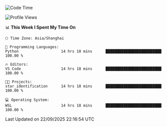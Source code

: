 <!--START_SECTION:waka-->
![Code Time](http://img.shields.io/badge/Code%20Time-3%2C127%20hrs%2039%20mins-blue)

![Profile Views](http://img.shields.io/badge/Profile%20Views-10-blue)

📊 **This Week I Spent My Time On** 

```text
🕑︎ Time Zone: Asia/Shanghai

💬 Programming Languages: 
Python                   14 hrs 18 mins      █████████████████████████   100.00 % 

🔥 Editors: 
VS Code                  14 hrs 18 mins      █████████████████████████   100.00 % 

🐱‍💻 Projects: 
star_identification      14 hrs 18 mins      █████████████████████████   100.00 % 

💻 Operating System: 
WSL                      14 hrs 18 mins      █████████████████████████   100.00 % 
```


 Last Updated on 22/09/2025 22:16:54 UTC
<!--END_SECTION:waka-->